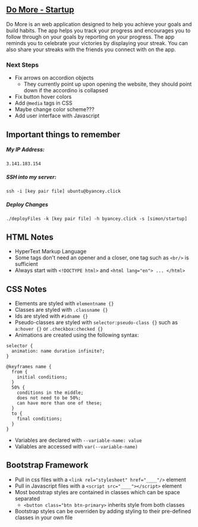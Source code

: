 ## [Do More - Startup](startup.byancey.click)
Do More is an web application designed to help you achieve your goals and build habits. The app helps you track your progress and encourages you to follow through on your goals by reporting on your progress. The app reminds you to celebrate your victories by displaying your streak. You can also share your streaks with the friends you connect with on the app.

### Next Steps
+ Fix arrows on accordion objects
  + They currently point up upon opening the website, they should point down if the accordino is collapsed
+ Fix button hover colors
+ Add `@media` tags in CSS
+ Maybe change color scheme???
+ Add user interface with Javascript

## Important things to remember
##### My IP Address:  
```
3.141.183.154
```
##### SSH into my server:
```
ssh -i [key pair file] ubuntu@byancey.click
```
##### Deploy Changes
```
./deployFiles -k [key pair file] -h byancey.click -s [simon/startup]
```

## HTML Notes
+ HyperText Markup Language  
+ Some tags don't need an opener and a closer, one tag such as `<br/>` is sufficient
+ Always start with `<!DOCTYPE html>` and `<html lang="en"> ... </html>`

## CSS Notes
+ Elements are styled with `elementname {}`
+ Classes are styled with `.classname {}`
+ Ids are styled with `#idname {}`
+ Pseudo-classes are styled with `selector:pseudo-class {}` such as `a:hover {}` or `.checkbox:checked {}`
+ Animations are created using the following syntax:
```
selector {
  animation: name duration infinite?;
}

@keyframes name {
  from {
    initial conditions;
  }
  50% {
    conditions in the middle;
    does not need to be 50%;
    can have more than one of these;
  }
  to {
    final conditions;
  }
}
```
+ Variables are declared with `--variable-name: value`
+ Valiables are accessed with `var(--variable-name)`

## Bootstrap Framework
+ Pull in css files with a `<link rel="stylesheet" href="____"/>` element
+ Pull in Javascript files with a `<script src="____"></script>` element
+ Most bootstrap styles are contained in classes which can be space separated 
  + `<button class="btn btn-primary>` inherits style from both classes
+ Bootstrap styles can be overriden by adding styling to their pre-defined classes in your own file
